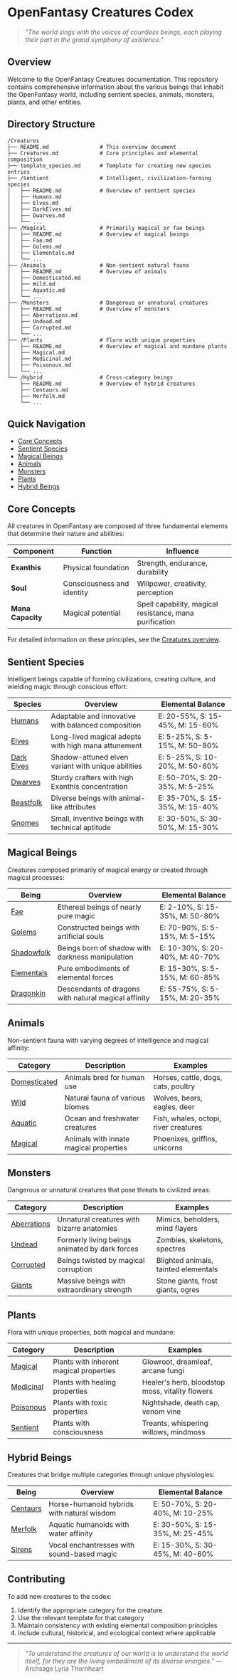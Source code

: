 # OpenFantasy Creatures Codex

> *"The world sings with the voices of countless beings, each playing their part in the grand symphony of existence."*

## Overview

Welcome to the OpenFantasy Creatures documentation. This repository contains comprehensive information about the various beings that inhabit the OpenFantasy world, including sentient species, animals, monsters, plants, and other entities.

## Directory Structure

```
/Creatures
├── README.md                # This overview document
├── Creatures.md             # Core principles and elemental composition
├── template_species.md      # Template for creating new species entries
├── /Sentient                # Intelligent, civilization-forming species
│   ├── README.md            # Overview of sentient species
│   ├── Humans.md
│   ├── Elves.md
│   ├── DarkElves.md
│   ├── Dwarves.md
│   └── ...
├── /Magical                 # Primarily magical or fae beings
│   ├── README.md            # Overview of magical beings
│   ├── Fae.md
│   ├── Golems.md
│   ├── Elementals.md
│   └── ...
├── /Animals                 # Non-sentient natural fauna
│   ├── README.md            # Overview of animals
│   ├── Domesticated.md
│   ├── Wild.md
│   ├── Aquatic.md
│   └── ...
├── /Monsters                # Dangerous or unnatural creatures
│   ├── README.md            # Overview of monsters
│   ├── Aberrations.md
│   ├── Undead.md
│   ├── Corrupted.md
│   └── ...
├── /Plants                  # Flora with unique properties
│   ├── README.md            # Overview of magical and mundane plants
│   ├── Magical.md
│   ├── Medicinal.md
│   ├── Poisonous.md
│   └── ...
└── /Hybrid                  # Cross-category beings
    ├── README.md            # Overview of hybrid creatures
    ├── Centaurs.md
    ├── Merfolk.md
    └── ...
```

## Quick Navigation

- [Core Concepts](#core-concepts)
- [Sentient Species](#sentient-species)
- [Magical Beings](#magical-beings) 
- [Animals](#animals)
- [Monsters](#monsters)
- [Plants](#plants)
- [Hybrid Beings](#hybrid-beings)

## Core Concepts

All creatures in OpenFantasy are composed of three fundamental elements that determine their nature and abilities:

| Component | Function | Influence |
|-----------|----------|-----------|
| **Exanthis** | Physical foundation | Strength, endurance, durability |
| **Soul** | Consciousness and identity | Willpower, creativity, perception |
| **Mana Capacity** | Magical potential | Spell capability, magical resistance, mana purification |

For detailed information on these principles, see the [Creatures overview](Creatures.md).

## Sentient Species

Intelligent beings capable of forming civilizations, creating culture, and wielding magic through conscious effort:

| Species | Overview | Elemental Balance |
|---------|----------|-------------------|
| [Humans](Sentient/Humans.md) | Adaptable and innovative with balanced composition | E: 20-55%, S: 15-45%, M: 15-60% |
| [Elves](Sentient/Elves.md) | Long-lived magical adepts with high mana attunement | E: 5-25%, S: 5-15%, M: 50-80% |
| [Dark Elves](Sentient/DarkElves.md) | Shadow-attuned elven variant with unique abilities | E: 5-25%, S: 10-20%, M: 50-80% |
| [Dwarves](Sentient/Dwarves.md) | Sturdy crafters with high Exanthis concentration | E: 50-70%, S: 20-35%, M: 5-25% |
| [Beastfolk](Sentient/Beastfolk.md) | Diverse beings with animal-like attributes | E: 35-70%, S: 15-35%, M: 15-40% |
| [Gnomes](Sentient/Gnomes.md) | Small, inventive beings with technical aptitude | E: 30-50%, S: 30-50%, M: 15-30% |

## Magical Beings

Creatures composed primarily of magical energy or created through magical processes:

| Being | Overview | Elemental Balance |
|-------|----------|-------------------|
| [Fae](Magical/Fae.md) | Ethereal beings of nearly pure magic | E: 2-10%, S: 15-35%, M: 50-80% |
| [Golems](Magical/Golems.md) | Constructed beings with artificial souls | E: 70-90%, S: 5-15%, M: 5-15% |
| [Shadowfolk](Magical/Shadowfolk.md) | Beings born of shadow with darkness manipulation | E: 10-30%, S: 20-40%, M: 40-70% |
| [Elementals](Magical/Elementals.md) | Pure embodiments of elemental forces | E: 15-30%, S: 5-15%, M: 60-85% |
| [Dragonkin](Magical/Dragonkin.md) | Descendants of dragons with natural magical affinity | E: 55-75%, S: 5-15%, M: 20-35% |

## Animals

Non-sentient fauna with varying degrees of intelligence and magical affinity:

| Category | Description | Examples |
|----------|-------------|----------|
| [Domesticated](Animals/Domesticated.md) | Animals bred for human use | Horses, cattle, dogs, cats, poultry |
| [Wild](Animals/Wild.md) | Natural fauna of various biomes | Wolves, bears, eagles, deer |
| [Aquatic](Animals/Aquatic.md) | Ocean and freshwater creatures | Fish, whales, octopi, river creatures |
| [Magical](Animals/Magical.md) | Animals with innate magical properties | Phoenixes, griffins, unicorns |

## Monsters

Dangerous or unnatural creatures that pose threats to civilized areas:

| Category | Description | Examples |
|----------|-------------|----------|
| [Aberrations](Monsters/Aberrations.md) | Unnatural creatures with bizarre anatomies | Mimics, beholders, mind flayers |
| [Undead](Monsters/Undead.md) | Formerly living beings animated by dark forces | Zombies, skeletons, spectres |
| [Corrupted](Monsters/Corrupted.md) | Beings twisted by magical corruption | Blighted animals, tainted elementals |
| [Giants](Monsters/Giants.md) | Massive beings with extraordinary strength | Stone giants, frost giants, ogres |

## Plants

Flora with unique properties, both magical and mundane:

| Category | Description | Examples |
|----------|-------------|----------|
| [Magical](Plants/Magical.md) | Plants with inherent magical properties | Glowroot, dreamleaf, arcane fungi |
| [Medicinal](Plants/Medicinal.md) | Plants with healing properties | Healer's herb, bloodstop moss, vitality flowers |
| [Poisonous](Plants/Poisonous.md) | Plants with toxic properties | Nightshade, death cap, venom vine |
| [Sentient](Plants/Sentient.md) | Plants with consciousness | Treants, whispering willows, mindmoss |

## Hybrid Beings

Creatures that bridge multiple categories through unique physiologies:

| Being | Overview | Elemental Balance |
|-------|----------|-------------------|
| [Centaurs](Hybrid/Centaurs.md) | Horse-humanoid hybrids with natural wisdom | E: 50-70%, S: 20-40%, M: 10-25% |
| [Merfolk](Hybrid/Merfolk.md) | Aquatic humanoids with water affinity | E: 30-50%, S: 15-35%, M: 25-45% |
| [Sirens](Hybrid/Sirens.md) | Vocal enchantresses with sound-based magic | E: 15-30%, S: 30-45%, M: 40-60% |

## Contributing

To add new creatures to the codex:

1. Identify the appropriate category for the creature
2. Use the relevant template for that category
3. Maintain consistency with existing elemental composition principles
4. Include cultural, historical, and ecological context where applicable

---

> *"To understand the creatures of our world is to understand the world itself, for they are the living embodiment of its diverse energies."* — Archsage Lyria Thornheart 